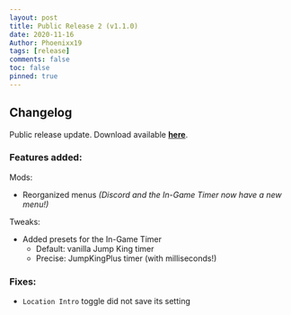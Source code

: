 ```yaml
---
layout: post
title: Public Release 2 (v1.1.0)
date: 2020-11-16
Author: Phoenixx19
tags: [release]
comments: false
toc: false
pinned: true
---
```


## Changelog

Public release update.
Download available [**here**](https://github.com/Phoenixx19/JumpKingPlus/releases/tag/v1.1.0). <!-- more -->

### Features added:
Mods:
- Reorganized menus _(Discord and the In-Game Timer now have a new menu!)_

Tweaks:
- Added presets for the In-Game Timer
  - Default: vanilla Jump King timer
  - Precise: JumpKingPlus timer (with milliseconds!)
  
### Fixes:
- `Location Intro` toggle did not save its setting
